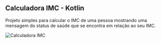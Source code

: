 ## Calculadora IMC - Kotlin

Projeto simples para calcular o IMC de uma pessoa mostrando uma mensagem do status de saúde que se encontra em relação ao seu IMC.


![Calculadora IMC](https://user-images.githubusercontent.com/72532360/142700115-51e13c26-2b42-4e5a-a912-86cfd506ace3.png)
